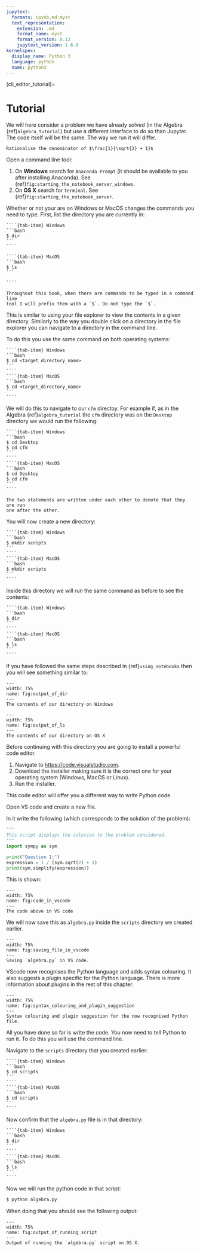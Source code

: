 ```yaml
---
jupytext:
  formats: ipynb,md:myst
  text_representation:
    extension: .md
    format_name: myst
    format_version: 0.12
    jupytext_version: 1.6.0
kernelspec:
  display_name: Python 3
  language: python
  name: python3
---
```


(cli_editor_tutorial)=

# Tutorial

We will here consider a problem we have already solved (in the Algebra
{ref}`algebra_tutorial`) but use a different interface to do so than Jupyter.
The code itself will be the same. The way we run it will differ.

```{admonition} Problem
Rationalise the denominator of $\frac{1}{\sqrt{2} + 1}$
```

Open a command line tool:

1. On **Windows** search for `Anaconda Prompt` (it should be available to you
   after installing Anaconda). See
   {ref}`fig:starting_the_notebook_server_windows`.
2. On **OS X** search for `terminal`. See
   {ref}`fig:starting_the_notebook_server`.

Whether or not your are on Windows or MacOS changes the commands you need to
type. First, list the directory you are currently in:

`````{tab-set}
````{tab-item} Windows
```bash
$ dir
```
````

````{tab-item} MacOS
```bash
$ ls
```

````
`````

```{tip}
Throughout this book, when there are commands to be typed in a command line
tool I will prefix them with a `$`. Do not type the `$`.
```

This is similar to using your file explorer to view the contents in a given
directory. Similarly to the way you double click on a directory in the file explorer you
can navigate to a directory in the command line.

To do this you use the same command on both operating systems:

`````{tab-set}
````{tab-item} Windows
```bash
$ cd <target_directory_name>
```
````
````{tab-item} MacOS
```bash
$ cd <target_directory_name>
```
````
`````

We will do this to navigate to our `cfm` directoy. For example if, as in the
Algebra {ref}`algebra_tutorial` the `cfm` directory was on the `Desktop`
directory we would run the following:

`````{tab-set}
````{tab-item} Windows
```bash
$ cd Desktop
$ cd cfm
```
````
````{tab-item} MacOS
```bash
$ cd Desktop
$ cd cfm
```
````
`````

```{attention}
The two statements are written under each other to denote that they are run
one after the other.
```

You will now create a new directory:

`````{tab-set}
````{tab-item} Windows
```bash
$ mkdir scripts
```
````
````{tab-item} MacOS
```bash
$ mkdir scripts
```
````
`````

Inside this directory we will run the same command as before to see the
contents:

`````{tab-set}
````{tab-item} Windows
```bash
$ dir
```
````
````{tab-item} MacOS
```bash
$ ls
```
````
`````

If you have followed the same steps described in {ref}`using_notebooks` then you
will see something similar to:

```{figure} ./img/output_of_dir/main.png
---
width: 75%
name: fig:output_of_dir
---
The contents of our directory on Windows
```

```{figure} ./img/output_of_ls/main.png
---
width: 75%
name: fig:output_of_ls
---
The contents of our directory on OS X
```

Before continuing with this directory you are going to install a
powerful code editor.

1. Navigate to <https://code.visualstudio.com>.
2. Download the installer making sure it is the correct one for your operating
   system (Windows, MacOS or Linux).
3. Run the installer.

This code editor will offer you a different way to write Python code.

Open VS code and create a new file.

In it write the following (which corresponds to the solution of the problem):

```python
"""
This script displays the solution to the problem considered.
"""
import sympy as sym

print("Question 1:")
expression = 1 / (sym.sqrt(2) + 1)
print(sym.simplify(expression))
```

This is shown:

```{figure} ./img/code_in_vscode/main.png
---
width: 75%
name: fig:code_in_vscode
---
The code above in VS code
```

We will now save this as `algebra.py` inside the `scripts` directory we created
earlier.

```{figure} ./img/saving_file_in_vscode/main.png
---
width: 75%
name: fig:saving_file_in_vscode
---
Saving `algebra.py` in VS code.
```

VScode now recognises the Python language and adds syntax colouring. It also
suggests a plugin specific for the Python language. There is more information
about plugins in the rest of this chapter.

```{figure} ./img/syntax_colouring_and_plugin_suggestion/main.png
---
width: 75%
name: fig:syntax_colouring_and_plugin_suggestion
---
Syntax colouring and plugin suggestion for the now recognised Python file.
```

All you have done so far is write the code. You now need to tell Python to run it.
To do this you will use the command line.

Navigate to the `scripts` directory that you created earlier:

`````{tab-set}
````{tab-item} Windows
```bash
$ cd scripts
```
````
````{tab-item} MacOS
```bash
$ cd scripts
```
````
`````

Now confirm that the `algebra.py` file is in that directory:

`````{tab-set}
````{tab-item} Windows
```bash
$ dir
```
````
````{tab-item} MacOS
```bash
$ ls
```
````
`````

Now we will run the python code in that script:

```bash
$ python algebra.py
```

When doing that you should see the following output:

```{figure} ./img/output_of_running_script/main.png
---
width: 75%
name: fig:output_of_running_script
---
Output of running the `algebra.py` script on OS X.
```
